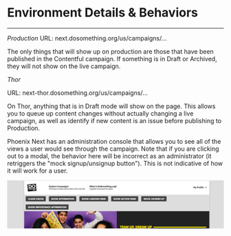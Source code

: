 # Environment Details & Behaviors

---

_Production_
URL: next.dosomething.org/us/campaigns/…

The only things that will show up on production are those that have been published in the Contentful campaign. If something is in Draft or Archived, they will not show on the live campaign.

_Thor_

URL: next-thor.dosomething.org/us/campaigns/…

On Thor, anything that is in Draft mode will show on the page. This allows you to queue up content changes without actually changing a live campaign, as well as identify if new content is an issue before publishing to Production.

Phoenix Next has an administration console that allows you to see all of the views a user would see through the campaign. Note that if you are clicking out to a modal, the behavior here will be incorrect as an administrator (it retriggers the "mock signup/unsignup button"). This is not indicative of how it will work for a user.

![Dashboard](../.gitbook/assets/dashboard.png)
